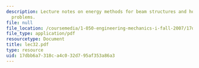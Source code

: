 ```yaml
---
description: Lecture notes on energy methods for beam structures and how to solve
  problems.
file: null
file_location: /coursemedia/1-050-engineering-mechanics-i-fall-2007/17dbb6a7318ca4c032d795af353a86a3_lec32.pdf
file_type: application/pdf
resourcetype: Document
title: lec32.pdf
type: resource
uid: 17dbb6a7-318c-a4c0-32d7-95af353a86a3
---
```

